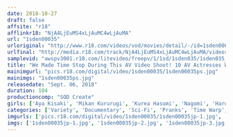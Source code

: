 ```yaml
---
date: 2018-10-27
draft: false
affsite: "r18"
afflinkr18: "NjA4LjEuMS4xLjAuMC4wLjAuMA"
url: "1sden00035"
urloriginal: "http://www.r18.com/videos/vod/movies/detail/-/id=1sden00035"
urlfinal: "http://media.r18.com/track/NjA4LjEuMS4xLjAuMC4wLjAuMA/videos/vod/movies/detail/-/id=1sden00035"
samplevid: "awspv3001.r18.com/litevideo/freepv/1/1sd/1sden035/1sden035_dmb_w.mp4"
title: "We Made Time Stop During This AV Video Shoot! 10 AV Actresses Who Got Creampied By Amateur Men Without Ever Knowing It"
mainimgurl: "pics.r18.com/digital/video/1sden00035/1sden00035ps.jpg"
mainimgs: "1sden00035ps.jpg"
releasedate: "Sept. 06, 2018"
duration: 104
productioncomp: "SOD Create"
girls: ['Aya Kisaki', 'Mikan Kururugi', 'Kurea Hasumi', 'Nagomi', 'Harura Mori', 'Aoi Mizutani', 'Hana Kano', 'Konomi Nishimiya', 'Aoi Kururugi', 'Ririka Hoshikawa']
categories: ['Variety', 'Documentary', 'Sci-Fi', 'Pranks', 'Time Warp', 'Hi-Def']
imgurls: ['pics.r18.com/digital/video/1sden00035/1sden00035jp-1.jpg', 'pics.r18.com/digital/video/1sden00035/1sden00035jp-2.jpg', 'pics.r18.com/digital/video/1sden00035/1sden00035jp-3.jpg', 'pics.r18.com/digital/video/1sden00035/1sden00035jp-4.jpg', 'pics.r18.com/digital/video/1sden00035/1sden00035jp-5.jpg', 'pics.r18.com/digital/video/1sden00035/1sden00035jp-6.jpg', 'pics.r18.com/digital/video/1sden00035/1sden00035jp-7.jpg', 'pics.r18.com/digital/video/1sden00035/1sden00035jp-8.jpg', 'pics.r18.com/digital/video/1sden00035/1sden00035jp-9.jpg', 'pics.r18.com/digital/video/1sden00035/1sden00035jp-10.jpg', 'pics.r18.com/digital/video/1sden00035/1sden00035jp-11.jpg', 'pics.r18.com/digital/video/1sden00035/1sden00035jp-12.jpg', 'pics.r18.com/digital/video/1sden00035/1sden00035jp-13.jpg', 'pics.r18.com/digital/video/1sden00035/1sden00035jp-14.jpg', 'pics.r18.com/digital/video/1sden00035/1sden00035jp-15.jpg', 'pics.r18.com/digital/video/1sden00035/1sden00035jp-16.jpg', 'pics.r18.com/digital/video/1sden00035/1sden00035jp-17.jpg', 'pics.r18.com/digital/video/1sden00035/1sden00035jp-18.jpg', 'pics.r18.com/digital/video/1sden00035/1sden00035jp-19.jpg', 'pics.r18.com/digital/video/1sden00035/1sden00035jp-20.jpg']
imgs: ['1sden00035jp-1.jpg', '1sden00035jp-2.jpg', '1sden00035jp-3.jpg', '1sden00035jp-4.jpg', '1sden00035jp-5.jpg', '1sden00035jp-6.jpg', '1sden00035jp-7.jpg', '1sden00035jp-8.jpg', '1sden00035jp-9.jpg', '1sden00035jp-10.jpg', '1sden00035jp-11.jpg', '1sden00035jp-12.jpg', '1sden00035jp-13.jpg', '1sden00035jp-14.jpg', '1sden00035jp-15.jpg', '1sden00035jp-16.jpg', '1sden00035jp-17.jpg', '1sden00035jp-18.jpg', '1sden00035jp-19.jpg', '1sden00035jp-20.jpg']
---
```

